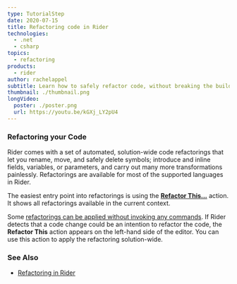 ```yaml
---
type: TutorialStep
date: 2020-07-15
title: Refactoring code in Rider
technologies:
  - .net
  - csharp
topics:
  - refactoring
products:
  - rider
author: rachelappel
subtitle: Learn how to safely refactor code, without breaking the build.
thumbnail: ./thumbnail.png
longVideo:
  poster: ./poster.png
  url: https://youtu.be/kGXj_LY2pU4
---
```


### Refactoring your Code

Rider comes with a set of automated, solution-wide code refactorings that let you rename, move, and safely delete symbols; introduce and inline fields, variables, or parameters, and carry out many more transformations painlessly. Refactorings are available for most of the supported languages in Rider.

The easiest entry point into refactorings is using the [**Refactor This...**](https://www.jetbrains.com/help/rider/Refactor_This.html) action. It shows all refactorings available in the current context.

Some [refactorings can be applied without invoking any commands](https://www.jetbrains.com/help/rider/Refactorings__Inplace_Refactorings.html). If Rider detects that a code change could be an intention to refactor the code, the **Refactor This** action appears on the left-hand side of the editor. You can use this action to apply the refactoring solution-wide.

### See Also

- [Refactoring in Rider](https://www.jetbrains.com/help/rider/Refactorings__Index.html)